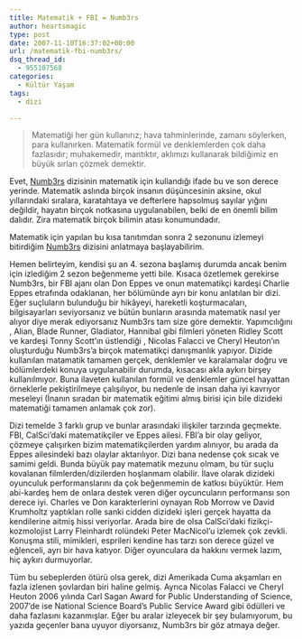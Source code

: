 ```yaml
---
title: Matematik + FBI = Numb3rs
author: heartsmagic
type: post
date: 2007-11-10T16:37:02+00:00
url: /matematik-fbi-numb3rs/
dsq_thread_id:
  - 955107568
categories:
  - Kültür Yaşam
tags:
  - dizi

---
```

> Matematiği her gün kullanırız; hava tahminlerinde, zamanı söylerken, para kullanırken. Matematik formül ve denklemlerden çok daha fazlasıdır; muhakemedir, mantıktır, aklımızı kullanarak bildiğimiz en büyük sırları çözmek demektir.

Evet, <a href="http://www.imdb.com/title/tt0433309/" target="_blank">Numb3rs</a> dizisinin matematik için kullandığı ifade bu ve son derece yerinde. Matematik aslında birçok insanın düşüncesinin aksine, okul yıllarındaki sıralara, karatahtaya ve defterlere hapsolmuş sayılar yığını değildir, hayatın birçok notkasına uygulanabilen, belki de en önemli bilim dalıdır. Zira matematik birçok bilimin atası konumundadır.

Matematik için yapılan bu kısa tanıtımdan sonra 2 sezonunu izlemeyi bitirdiğim <a href="http://www.imdb.com/title/tt0433309/" target="_blank">Numb3rs</a> dizisini anlatmaya başlayabilirim.

Hemen belirteyim, kendisi şu an 4. sezona başlamış durumda ancak benim için izlediğim 2 sezon beğenmeme yetti bile. Kısaca özetlemek gerekirse Numb3rs, bir FBI ajanı olan Don Eppes ve onun matematikçi kardeşi Charlie Eppes etrafında odaklanan, her bölümünde ayrı bir konu anlatılan bir dizi. Eğer suçluların bulunduğu bir hikâyeyi, hareketli koşturmacaları, bilgisayarları seviyorsanız ve bütün bunların arasında matematik nasıl yer alıyor diye merak ediyorsanız Numb3rs tam size göre demektir. Yapımcılığını , Alian, Blade Runner, Gladiator, Hannibal gibi filmleri yöneten Ridley Scott ve kardeşi Tonny Scott&#8217;ın üstlendiği , Nicolas Falacci ve Cheryl Heuton&#8217;ın oluşturduğu Numb3rs&#8217;a birçok matematikçi danışmanlık yapıyor. Dizide kullanılan matamatik tamamen gerçek, denklemler ve karalamalar doğru ve bölümlerdeki konuya uygulanabilir durumda, kısacası akla aykırı birşey kullanılmıyor. Buna ilaveten kullanılan formül ve denklemler güncel hayattan örneklerle pekiştirilmeye çalışılıyor, bu nedenle de insan daha iyi kavrıyor meseleyi (İnanın sıradan bir matematik eğitimi almış birisi için bile dizideki matematiği tamamen anlamak çok zor).

Dizi temelde 3 farklı grup ve bunlar arasındaki ilişkiler tarzında geçmekte. FBI, CalSci&#8217;daki matematikçiler ve Eppes ailesi. FBI&#8217;a bir olay geliyor, çözmeye çalışırken bizim matematikçilerden yardım alınıyor, bu arada da Eppes ailesindeki bazı olaylar aktarılıyor. Dizi bana nedense çok sıcak ve samimi geldi. Bunda büyük pay matematik mezunu olmam, bu tür suçlu kovalanan filmlerden/dizilerden hoşlanmam olabilir. İlave olarak dizideki oyunculuk performanslarını da çok beğenmemin de katkısı büyüktür. Hem abi-kardeş hem de onlara destek veren diğer oycuncuların performansı son derece iyi. Charles ve Don karakterlerini oynayan Rob Morrow ve David Krumholtz yaptıkları rolle sanki cidden dizideki işleri gerçek hayatta da kendilerine aitmiş hissi veriyorlar. Arada bire de olsa CalSci&#8217;daki fizikçi-kozmolojist Larry Fleinhardt rolündeki Peter MacNicol&#8217;u izlemek çok zevkli. Konuşma stili, mimikleri, esprileri kendine has tarzı son derece güzel ve eğlenceli, ayrı bir hava katıyor. Diğer oyunculara da hakkını vermek lazım, hiç aykırı durmuyorlar.

Tüm bu sebeplerden ötürü olsa gerek, dizi Amerikada Cuma akşamları en fazla izlenen şovlardan biri haline gelmiş. Ayrıca Nicolas Falacci ve Cheryl Heuton 2006 yılında Carl Sagan Award for Public Understanding of Science, 2007&#8217;de ise National Science Board&#8217;s Public Service Award gibi ödülleri ve daha fazlasını kazanmışlar. Eğer bu aralar izleyecek bir şey bulamıyorum, bu yazıda geçenler bana uyuyor diyorsanız, Numb3rs bir göz atmaya değer.